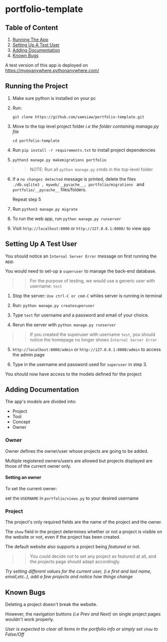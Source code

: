 # portfolio-template

## Table of Content

1. [Running The App](#running-the-project)
2. [Setting Up A Test User](#setting-up-a-test-user)
3. [Adding Documentation](#adding-documentation)
4. [Known Bugs](#known-bugs)


A test version of this app is deployed on 
https://mypyanywhere.pythonanywhere.com/

## Running the Project

1. Make sure python is installed on your pc
2. Run:
    
    `git clone https://github.com/samsiaw/portfolio-template.git`

3. Move to the top level project folder *i.e the folder containing manage.py file*

    `cd portfolio-template`
4. Run  `pip install -r requirements.txt` to install project dependencies
5. `python3 manage.py makemigrations portfolio`

>> NOTE: Run all `python manage.py` cmds in the top-level folder

6. If a `no changes detected` message is printed, delete the files `./db.sqlite3 , myweb/__pycache__, portfolio/migrations ` and `portfolio/__pycache__` files/folders. 

    Repeat step 5
    
6. Run `python3 manage.py migrate`

7. To run the web app, run `python manage.py runserver`

8. Visit `http://localhost:8000` or `http://127.0.0.1:8000/` to view app


## Setting Up A Test User

You should notice an `Internal Server Error` message on first running the app.

You would need to set-up a `superuser` to manage the back-end database. 

>>For the purpose of testing, we would use a generic user with username: `test`

1. Stop the server: `Use ctrl-C or cmd-C` whiles server is running in terminal

2. Run: 
    `python manage.py createsuperuser`

3. Type `test` for username and a password and email of your choice. 

4. Rerun the server with `python manage.py runserver`

>> If you created the superuser with username `test`, you should notice the homepage no longer shows `Internal Server Error`

5. `http://localhost:8000/admin` or `http://127.0.0.1:8000/admin` to access the admin page 

6. Type in the username and password used for  `superuser` in step 3.

You should now have access to the models defined for the project

## Adding Documentation

The app's models are divided into:

* Project
* Tool
* Concept
* Owner


### Owner
Owner defines the owner/user whose projects are going to be added.

Multiple registered owners/users are allowed but projects displayed are those of the current owner only. 


#### Setting an owner

To set the current owner:

set the `USERNAME` in `portfolio/views.py` to your desired username


### Project
The project's only required fields are the name of the project and the owner. 

The `show` field in the project determines whether or not a project is visible on the website or not, even if the project has been created. 

The default website also supports a project being *featured* or not. 
>> You could decide not to set any project as featured at all, and the projects page should adapt accordingly.


*Try setting different values for the current user, (i.e first and last name, email,etc..), add a few projects and notice how things change*


## Known Bugs
Deleting a project doesn't break the website. 

However, the navigation buttons *(i.e Prev and Next)* on single project pages wouldn't work properly.

*User is expected to clear all items in the portfolio info or simply set `show` to False/Off*
